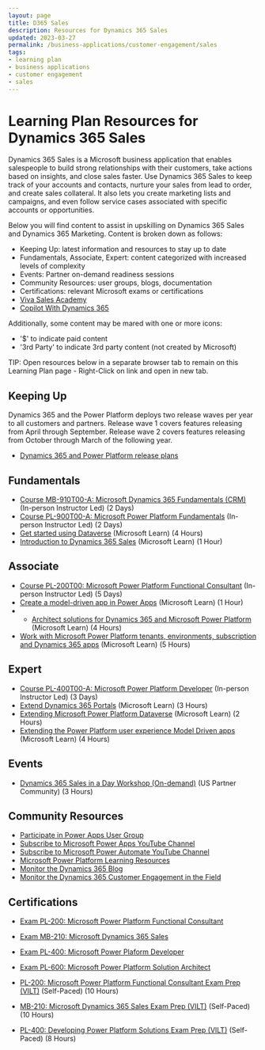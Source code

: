 ```yaml
---
layout: page
title: D365 Sales
description: Resources for Dynamics 365 Sales
updated: 2023-03-27
permalink: /business-applications/customer-engagement/sales
tags:
- learning plan
- business applications
- customer engagement
- sales
---
```


# Learning Plan Resources for Dynamics 365 Sales

Dynamics 365 Sales is a Microsoft business application that enables salespeople to build strong relationships with their customers, take actions based on insights, and close sales faster. Use Dynamics 365 Sales to keep track of your accounts and contacts, nurture your sales from lead to order, and create sales collateral. It also lets you create marketing lists and campaigns, and even follow service cases associated with specific accounts or opportunities.

Below you will find content to assist in upskilling on Dynamics 365 Sales and Dynamics 365 Marketing. Content is broken down as follows:

* Keeping Up:  latest information and resources to stay up to date
* Fundamentals, Associate, Expert: content categorized with increased levels of complexity
* Events:  Partner on-demand readiness sessions
* Community Resources:  user groups, blogs, documentation
* Certifications:  relevant Microsoft exams or certifications
* [Viva Sales Academy](https://microsoft.github.io/PartnerResources/skilling/d365-sales-academy)
* [Copilot With Dynamics 365](https://cloudblogs.microsoft.com/dynamics365/bdm/2023/03/06/introducing-microsoft-dynamics-365-copilot-bringing-next-generation-ai-to-every-line-of-business/)

Additionally, some content may be mared with one or more icons:

* '$' to indicate paid content
* '3rd Party' to indicate 3rd party content (not created by Microsoft)

TIP:  Open resources below in a separate browser tab to remain on this Learning Plan page - Right-Click on link and open in new tab.

## Keeping Up

Dynamics 365 and the Power Platform deploys two release waves per year to all customers and partners. Release wave 1 covers features releasing from April through September. Release wave 2 covers features releasing from October through March of the following year.

* [Dynamics 365 and Power Platform release plans](https://docs.microsoft.com/en-us/dynamics365/release-plans/)


## Fundamentals

* [Course MB-910T00-A: Microsoft Dynamics 365 Fundamentals (CRM)](https://docs.microsoft.com/en-us/learn/certifications/courses/mb-910t00) (In-person Instructor Led) (2 Days)
* [Course PL-900T00-A: Microsoft Power Platform Fundamentals](https://docs.microsoft.com/en-us/learn/certifications/courses/pl-900t00) (In-person Instructor Led) (2 Days)
* [Get started using Dataverse](https://docs.microsoft.com/en-us/learn/paths/get-started-cds/) (Microsoft Learn) (4 Hours)
* [Introduction to Dynamics 365 Sales](https://docs.microsoft.com/en-us/learn/wwl/introduction-dynamics-365-sales/) (Microsoft Learn) (1 Hour)

## Associate

* [Course PL-200T00: Microsoft Power Platform Functional Consultant](https://docs.microsoft.com/en-us/learn/certifications/courses/pl-200t00) (In-person Instructor Led) (5 Days)
* [Create a model-driven app in Power Apps](https://docs.microsoft.com/en-us/learn/paths/create-app-models-business-processes/) (Microsoft Learn) (1 Hour)
* * [Architect solutions for Dynamics 365 and Microsoft Power Platform](https://docs.microsoft.com/en-us/learn/paths/become-solution-architect/) (Microsoft Learn) (4 Hours)
* [Work with Microsoft Power Platform tenants, environments, subscription and Dynamics 365 apps](https://docs.microsoft.com/en-us/learn/paths/implementing-customer-engagement-apps/) (Microsoft Learn) (5 Hours)

## Expert

* [Course PL-400T00-A: Microsoft Power Platform Developer](https://docs.microsoft.com/en-us/learn/certifications/courses/pl-400t00) (In-person Instructor Led) (3 Days)
* [Extend Dynamics 365 Portals](https://docs.microsoft.com/en-us/learn/paths/extend-dynamics-365-portals/) (Microsoft Learn) (3 Hours)
* [Extending Microsoft Power Platform Dataverse](https://docs.microsoft.com/en-us/learn/paths/extend-power-platform-common-data-service/) (Microsoft Learn) (2 Hours)
* [Extending the Power Platform user experience Model Driven apps](https://docs.microsoft.com/en-us/learn/paths/extend-power-platform-model-driven-app/) (Microsoft Learn) (4 Hours)

## Events
* [Dynamics 365 Sales in a Day Workshop (On-demand)](https://aka.ms/d365sales/siad) (US Partner Community) (3 Hours)

## Community Resources

* [Participate in Power Apps User Group](https://www.powerappsug.com/home)
* [Subscribe to Microsoft Power Apps YouTube Channel](https://www.youtube.com/channel/UCGfWR2ekfRFckLjev6eQYLg)
* [Subscribe to Microsoft Power Automate YouTube Channel](https://www.youtube.com/channel/UCG98S4lL7nwlN8dxSF322bA)
* [Microsoft Power Platform Learning Resources](https://powerapps.microsoft.com/en-us/blog/microsoft-powerapps-learning-resources/)
* [Monitor the Dynamics 365 Blog](https://cloudblogs.microsoft.com/dynamics365/)
* [Monitor the Dynamics 365 Customer Engagement in the Field](https://community.dynamics.com/crm/b/crminthefield)

## Certifications

* [Exam PL-200: Microsoft Power Platform Functional Consultant](https://docs.microsoft.com/en-us/learn/certifications/exams/pl-200)
* [Exam MB-210: Microsoft Dynamics 365 Sales](https://docs.microsoft.com/en-us/learn/certifications/exams/mb-210)

* [Exam PL-400: Microsoft Power Plaform Developer](https://docs.microsoft.com/en-us/learn/certifications/exams/pl-400)
* [Exam PL-600: Microsoft Power Platform Solution Architect](https://docs.microsoft.com/en-us/learn/certifications/exams/pl-600)

* [PL-200: Microsoft Power Platform Functional Consultant Exam Prep (VILT)](https://partner.microsoft.com/en-us/training/assets/collection/implementing-microsoft-power-platform-pl-200#/) (Self-Paced) (10 Hours)
* [MB-210: Microsoft Dynamics 365 Sales Exam Prep (VILT)](https://partner.microsoft.com/en-us/training/assets/collection/mb-210-microsoft-dynamics-365-sales#/) (Self-Paced) (10 Hours)
* [PL-400: Developing Power Platform Solutions Exam Prep (VILT)](https://partner.microsoft.com/en-us/training/assets/collection/developing-power-platform-solutions-pl-400#/) (Self-Paced) (8 Hours)
